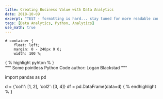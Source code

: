 ```yaml
---
title: Creating Business Value with Data Analytics
date: 2018-10-09
excerpt: "TEST - formatting is hard... stay tuned for more readable content"
tags: [Data Analytics, Python, Analytics]
use_math: true
---
```



```
# container {
    float: left;
    margin: 0 - 240px 0 0;
    width: 100 %;
```

{ % highlight pyhton % }  
"""
Some pointless Python Code
author:  Logan Blackstad
"""

import pandas as pd

d = {'col1': [1, 2], 'col2': [3, 4]}
df = pd.DataFrame(data=d)
{ % endhighlight % } 


<script src="https://gist.github.com/loganblackstad/42ed546ccd4e1cfef3857bec7cbf2098.js"></script>
